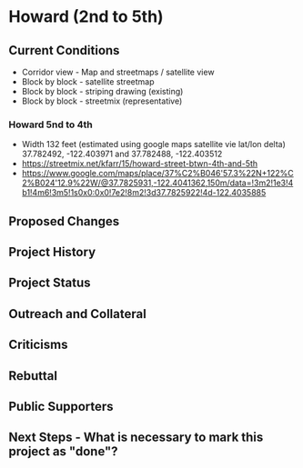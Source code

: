 # Howard (2nd to 5th)

## Current Conditions
- Corridor view - Map and streetmaps / satellite view
- Block by block - satellite streetmap
- Block by block - striping drawing (existing)
- Block by block - streetmix (representative)

### Howard 5nd to 4th
- Width 132 feet (estimated using google maps satellite vie lat/lon delta) 37.782492, -122.403971 and 37.782488, -122.403512
- https://streetmix.net/kfarr/15/howard-street-btwn-4th-and-5th
- https://www.google.com/maps/place/37%C2%B046'57.3%22N+122%C2%B024'12.9%22W/@37.7825931,-122.4041362,150m/data=!3m2!1e3!4b1!4m6!3m5!1s0x0:0x0!7e2!8m2!3d37.7825922!4d-122.4035885

## Proposed Changes

## Project History

## Project Status

## Outreach and Collateral

## Criticisms

## Rebuttal

## Public Supporters

## Next Steps - What is necessary to mark this project as "done"?


